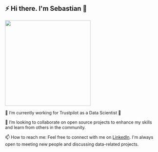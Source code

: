 ## ⚡ Hi there. I'm Sebastian 👋

<p align="left">
    <img height="280px" src="https://github-profile-summary-cards.vercel.app/api/cards/profile-details?username=sebastianrohr&theme=gruvbox"/>    
</p>

🔭 I’m currently working for Trustpilot as a Data Scientist 💚

👯 I’m looking to collaborate on open source projects to enhance my skills and learn from others in the community.

📫 How to reach me: Feel free to connect with me on [LinkedIn](https://www.linkedin.com/in/sebastian-rohr/). I'm always open to meeting new people and discussing data-related projects.
